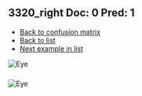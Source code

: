 ## 3320_right Doc: 0 Pred: 1
- [Back to confusion matrix](https://github.com/juliandewit/kaggle_retinopathy/blob/master/matrix.md)
- [Back to list](https://github.com/juliandewit/kaggle_retinopathy/blob/master/lists/01/list.md)
- [Next example in list](https://github.com/juliandewit/kaggle_retinopathy/blob/master/lists/01/33/33258_left.md)

![Eye](https://retinopaty.blob.core.windows.net/size1024/3320_right_0.jpeg)

### 

![Eye]()
